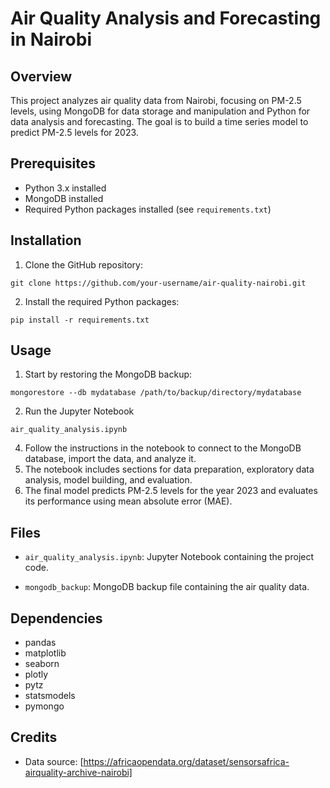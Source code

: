 # Air Quality Analysis and Forecasting in Nairobi

## Overview
This project analyzes air quality data from Nairobi, focusing on PM-2.5 levels, using MongoDB for data storage and manipulation and Python for data analysis and forecasting. The goal is to build a time series model to predict PM-2.5 levels for 2023.

## Prerequisites
- Python 3.x installed
- MongoDB installed
- Required Python packages installed (see `requirements.txt`)

## Installation
1. Clone the GitHub repository:

`git clone https://github.com/your-username/air-quality-nairobi.git`

2. Install the required Python packages:

`pip install -r requirements.txt`


## Usage
1. Start by restoring the MongoDB backup:

`mongorestore --db mydatabase /path/to/backup/directory/mydatabase`

2. Run the Jupyter Notebook

`air_quality_analysis.ipynb`

4. Follow the instructions in the notebook to connect to the MongoDB database, import the data, and analyze it.
5. The notebook includes sections for data preparation, exploratory data analysis, model building, and evaluation.
6. The final model predicts PM-2.5 levels for the year 2023 and evaluates its performance using mean absolute error (MAE).


## Files

- `air_quality_analysis.ipynb`: Jupyter Notebook containing the project code.

- `mongodb_backup`: MongoDB backup file containing the air quality data.

## Dependencies
- pandas
- matplotlib
- seaborn
- plotly
- pytz
- statsmodels
- pymongo

## Credits
- Data source: [https://africaopendata.org/dataset/sensorsafrica-airquality-archive-nairobi]



